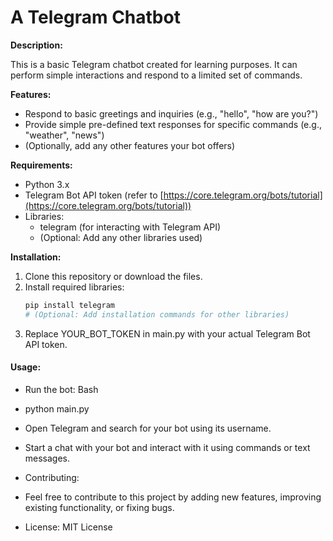 # A Telegram Chatbot

**Description:**

This is a basic Telegram chatbot created for learning purposes. It can perform simple interactions and respond to a limited set of commands.

**Features:**

* Respond to basic greetings and inquiries (e.g., "hello", "how are you?")
* Provide simple pre-defined text responses for specific commands (e.g., "weather", "news")
* (Optionally, add any other features your bot offers)

**Requirements:**

* Python 3.x
* Telegram Bot API token (refer to [https://core.telegram.org/bots/tutorial](https://core.telegram.org/bots/tutorial))
* Libraries:
    * telegram (for interacting with Telegram API)
    * (Optional: Add any other libraries used)

**Installation:**

1. Clone this repository or download the files.
2. Install required libraries:
   ```bash
   pip install telegram
   # (Optional: Add installation commands for other libraries)


3. Replace YOUR_BOT_TOKEN in main.py with your actual Telegram Bot API token.


#### Usage:
* Run the bot:
Bash

* python main.py
* Open Telegram and search for your bot using its username.
* Start a chat with your bot and interact with it using commands or text messages.
* Contributing:

* Feel free to contribute to this project by adding new features, improving existing functionality, or fixing bugs.

* License: MIT License

